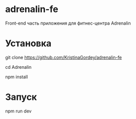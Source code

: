 # adrenalin-fe
Front-end часть приложения для фитнес-центра Adrenalin

# Установка
git clone https://github.com/KristinaGordey/adrenalin-fe

cd Adrenalin

npm install

# Запуск
npm run dev


